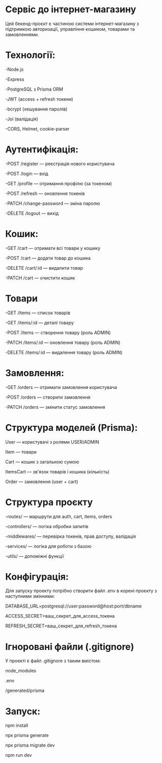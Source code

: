 # Сервіс до інтернет-магазину

Цей бекенд-проєкт є частиною системи інтернет-магазину з підтримкою авторизації, управління кошиком, товарами та замовленнями.    

# Технології:

-Node.js

-Express

-PostgreSQL з Prisma ORM

-JWT (access + refresh токени)

-bcrypt (хешування паролів)

-Joi (валідація)

-CORS, Helmet, cookie-parser

# Аутентифікація:

-POST /register — реєстрація нового користувача

-POST /login — вхід

-GET /profile — отримання профілю (за токеном)

-POST /refresh — оновлення токенів

-PATCH /change-password — зміна паролю

-DELETE /logout — вихід

# Кошик:

-GET /cart — отримати всі товари у кошику

-POST /cart — додати товар до кошика

-DELETE /cart/:id — видалити товар

-PATCH /cart — очистити кошик

# Товари

-GET /items — список товарів

-GET /items/:id — деталі товару

-POST /items — створення товару (роль ADMIN)

-PATCH /items/:id — оновлення товару (роль ADMIN)

-DELETE /items/:id — видалення товару (роль ADMIN)

# Замовлення:

-GET /orders — отримати замовлення користувача

-POST /orders — створити замовлення

-PATCH /orders — змінити статус замовлення

# Структура моделей (Prisma):

User      — користувачі з ролями USER/ADMIN

Item      — товари

Cart      — кошик з загальною сумою

ItemsCart — зв'язок товарів і кошика (кількість)

Order     — замовлення (user + cart)

#  Структура проєкту

-routes/ — маршрути для auth, cart, items, orders

-controllers/ — логіка обробки запитів

-middlewares/ — перевірка токенів, прав доступу, валідація

-services/ — логіка для роботи з базою

-utils/ — допоміжні функції

# Конфігурація:

Для запуску проекту потрібно створити файл .env в корені проєкту з наступними змінними:

DATABASE_URL=postgresql://user:password@host:port/dbname

ACCESS_SECRET=ваш_секрет_для_access_токена

REFRESH_SECRET=ваш_секрет_для_refresh_токена

#  Ігноровані файли (.gitignore)

У проекті є файл .gitignore з таким вмістом:

node_modules

.env

/generated/prisma

# Запуск:

npm install

npx prisma generate

npx prisma migrate dev

npm run dev


